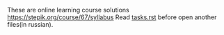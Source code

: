 These are online learning course solutions https://stepik.org/course/67/syllabus
Read [tasks.rst](https://github.com/olteffe/stepik/blob/master/tasks.rst) before open another files(in russian).
